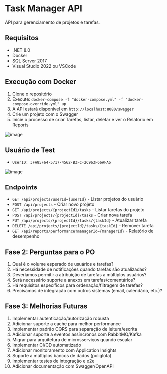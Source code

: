 # Task Manager API

API para gerenciamento de projetos e tarefas.

## Requisitos

- .NET 8.0
- Docker 
- SQL Server 2017
- Visual Studio 2022 ou VSCode

## Execução com Docker

1. Clone o repositório
2. Execute: `docker-compose -f "docker-compose.yml" -f "docker-compose.override.yml" up`
3. A API estará disponível em `http://localhost:8080/swagger`
4. Crie um projeto com o Swagger
5. Inicie o processo de criar Tarefas, listar, deletar e ver o Relatorio em Reports

![image](https://github.com/user-attachments/assets/ccac2be0-ff70-46d4-a695-9ddf87f583b6)

## Usuário de Test

- `UserID: 3FA85F64-5717-4562-B3FC-2C963F66AFA6`

![image](https://github.com/user-attachments/assets/ab9d2e4b-c8df-45f9-98e6-23dd4a2001ea)

## Endpoints

- `GET /api/projects?userId={userId}` - Listar projetos do usuário
- `POST /api/projects` - Criar novo projeto
- `GET /api/projects/{projectId}/tasks` - Listar tarefas do projeto
- `POST /api/projects/{projectId}/tasks` - Criar nova tarefa
- `PUT /api/projects/{projectId}/tasks/{taskId}` - Atualizar tarefa
- `DELETE /api/projects/{projectId}/tasks/{taskId}` - Remover tarefa
- `GET /api/reports/performance?managerId={managerId}` - Relatório de desempenho

## Fase 2: Perguntas para o PO

1. Qual é o volume esperado de usuários e tarefas?
2. Há necessidade de notificações quando tarefas são atualizadas?
3. Deveríamos permitir a atribuição de tarefas a múltiplos usuários?
4. Será necessário suporte a anexos em tarefas/comentários?
5. Há requisitos específicos para ordenação/filtragem de tarefas?
6. Precisamos de integração com outros sistemas (email, calendário, etc.)?

## Fase 3: Melhorias Futuras

1. Implementar autenticação/autorização robusta
2. Adicionar suporte a cache para melhor performance
3. Implementar padrão CQRS para separação de leitura/escrita
4. Adicionar suporte a eventos assíncronos com RabbitMQ/Kafka
5. Migrar para arquitetura de microsserviços quando escalar
6. Implementar CI/CD automatizado
7. Adicionar monitoramento com Application Insights
8. Suporte a múltiplos bancos de dados (poliglota)
9. Implementar testes de integração e e2e
10. Adicionar documentação com Swagger/OpenAPI
